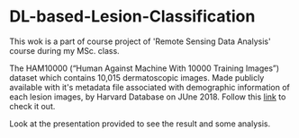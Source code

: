 # DL-based-Lesion-Classification
This wok is a part of course project of 'Remote Sensing Data Analysis' course during my MSc. class.

The	HAM10000	(“Human	Against	Machine	With	10000	Training	Images”) dataset which contains 10,015 dermatoscopic images. 
Made publicly available with it's metadata file associated with demographic information of each lesion images,
by Harvard Database on JUne 2018. Follow this [link](https://challenge2018.isic-archive.com/task3/) to check it out.

Look at the presentation provided to see the result and some analysis.
